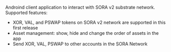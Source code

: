Androind client application to interact with SORA v2 substrate network.
Supported features:
- XOR, VAL, and PSWAP tokens on SORA v2 network are supported in this first release
- Asset management: show, hide and change the order of assets in the app
- Send XOR, VAL, PSWAP to other accounts in the SORA Network
